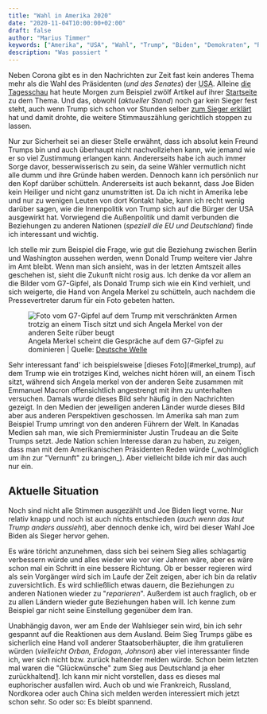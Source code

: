 ```yaml
---
title: "Wahl in Amerika 2020"
date: "2020-11-04T10:00:00+02:00"
draft: false
author: "Marius Timmer"
keywords: ["Amerika", "USA", "Wahl", "Trump", "Biden", "Demokraten", "Republikaner", "Merkel", "Macron", "Trudeau", "Deutschland", "Europa", "EU", "Frankreich", "Kanada", "Russland", "Nordkorea", "China", "G7"]
description: "Was passiert "
---
```


Neben Corona gibt es in den Nachrichten zur Zeit fast kein anderes Thema mehr als die Wahl des Präsidenten (_und des Senates_) der <abbr title="Vereinigte Staaten von Amerika">USA</abbr>. Alleine [die Tagesschau](https://de.wikipedia.org/wiki/Tagesschau_(ARD)) hat heute Morgen zum Beispiel zwölf Artikel auf ihrer [Startseite](https://www.tagesschau.de/) zu dem Thema. Und das, obwohl (_aktueller Stand_) noch gar kein Sieger fest steht, auch wenn Trump sich schon vor Stunden selber [zum Sieger erklärt](https://www.spiegel.de/politik/ausland/donald-trump-offen-gesagt-wie-haben-diese-wahl-gewonnen-a-453d6204-e878-4bd2-a491-153f16ff6fe3) hat und damit drohte, die weitere Stimmauszählung gerichtlich stoppen zu lassen.

Nur zur Sicherheit sei an dieser Stelle erwähnt, dass ich absolut kein Freund Trumps bin und auch überhaupt nicht nachvollziehen kann, wie jemand wie er so viel Zustimmung erlangen kann. Andererseits habe ich auch immer Sorge davor, besserwisserisch zu sein, da seine Wähler vermutlich nicht alle dumm und ihre Gründe haben werden. Dennoch kann ich persönlich nur den Kopf darüber schütteln. Andererseits ist auch bekannt, dass Joe Biden kein Heiliger und nicht ganz unumstritten ist. Da ich nicht in Amerika lebe und nur zu wenigen Leuten von dort Kontakt habe, kann ich recht wenig darüber sagen, wie die Innenpolitik von Trump sich auf die Bürger der USA ausgewirkt hat. Vorwiegend die Außenpolitik und damit verbunden die Beziehungen zu anderen Nationen (_speziell die EU und Deutschland_) finde ich interessant und wichtig.

Ich stelle mir zum Beispiel die Frage, wie gut die Beziehung zwischen Berlin und Washington aussehen werden, wenn Donald Trump weitere vier Jahre im Amt bleibt. Wenn man sich ansieht, was in der letzten Amtszeit alles geschehen ist, sieht die Zukunft nicht rosig aus. Ich denke da vor allem an die Bilder vom G7-Gipfel, als Donald Trump sich wie ein Kind verhielt, und sich weigerte, die Hand von Angela Merkel zu schütteln, auch nachdem die Pressevertreter darum für ein Foto gebeten hatten.

<figure role="group" class="right col2">
    <img
        id="merkel_trump"
        src="/img/merkel_trump_g7.webp"
        srcset="/img/merkel_trump_g7_small.webp  480w,
                /img/merkel_trump_g7.webp        700w"
        alt="Foto vom G7-Gipfel auf dem Trump mit verschränkten Armen trotzig an einem Tisch sitzt und sich Angela Merkel von der anderen Seite rüber beugt"
        />
    <figcaption>
        Angela Merkel scheint die Gespräche auf dem G7-Gipfel zu dominieren | Quelle: <a href="https://www.dw.com/de/merkel-und-die-us-pr%C3%A4sidenten/g-55420647">Deutsche Welle</a>
    </figcaption>
</figure>
Sehr interessant fand' ich beispielsweise [dieses Foto](#merkel_trump), auf dem Trump wie ein trotziges Kind, welches nicht hören will, an einem Tisch sitzt, während sich Angela merkel von der anderen Seite zusammen mit Emmanuel Macron offensichtlich angestrengt mit ihm zu unterhalten versuchen. Damals wurde dieses Bild sehr häufig in den Nachrichten gezeigt. In den Medien der jeweiligen anderen Länder wurde dieses Bild aber aus anderen Perspektiven geschossen. Im Amerika sah man zum Beispiel Trump umringt von den anderen Führern der Welt. In Kanadas Medien sah man, wie sich Premierminister Justin Trudeau an die Seite Trumps setzt. Jede Nation schien Interesse daran zu haben, zu zeigen, dass man mit dem Amerikanischen Präsidenten Reden würde (_wohlmöglich um ihn zur "Vernunft" zu bringen_). Aber vielleicht bilde ich mir das auch nur ein.


Aktuelle Situation
------------------
Noch sind nicht alle Stimmen ausgezählt und Joe Biden liegt vorne. Nur relativ knapp und noch ist auch nichts entschieden (_auch wenn das laut Trump anders aussieht_), aber dennoch denke ich, wird bei dieser Wahl Joe Biden als Sieger hervor gehen.

Es wäre töricht anzunehmen, dass sich bei seinem Sieg alles schlagartig verbessern würde und alles wieder wie vor vier Jahren wäre, aber es wäre schon mal ein Schritt in eine bessere Richtung. Ob er besser regieren wird als sein Vorgänger wird sich im Laufe der Zeit zeigen, aber ich bin da relativ zuversichtlich. Es wird schließlich etwas dauern, die Beziehungen zu anderen Nationen wieder zu "_reparieren_". Außerdem ist auch fraglich, ob er zu allen Ländern wieder gute Beziehungen haben will. Ich kenne zum Beispiel gar nicht seine Einstellung gegenüber dem Iran.

Unabhängig davon, wer am Ende der Wahlsieger sein wird, bin ich sehr gespannt auf die Reaktionen aus dem Ausland. Beim Sieg Trumps gäbe es sicherlich eine Hand voll anderer Staatsoberhäupter, die ihm gratulieren würden (_vielleicht Orban, Erdogan, Johnson_) aber viel interessanter finde ich, wer sich nicht bzw. zurück haltender melden würde. Schon beim letzten mal waren die "Glückwünsche" zum Sieg aus Deutschland ja eher zurückhaltend[1](https://www.bundesregierung.de/breg-de/aktuelles/bundeskanzlerin-merkel-gratuliert-dem-designierten-praesidenten-der-vereinigten-staaten-von-amerika-donald-trump-479452). Ich kann mir nicht vorstellen, dass es dieses mal euphorischer ausfallen wird. Auch ob und wie Frankreich, Russland, Nordkorea oder auch China sich melden werden interessiert mich jetzt schon sehr. So oder so: Es bleibt spannend.
